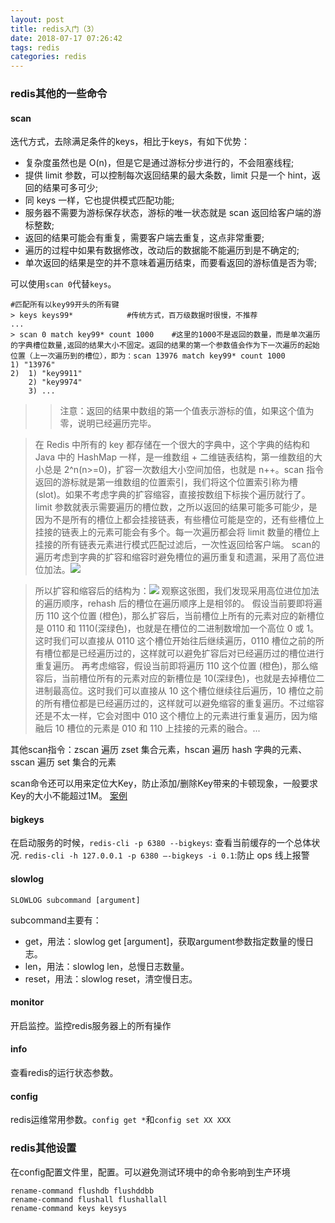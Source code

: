 ```yaml
---
layout: post
title: redis入门（3）
date: 2018-07-17 07:26:42
tags: redis
categories: redis
---
```


### redis其他的一些命令

#### scan
迭代方式，去除满足条件的keys，相比于keys，有如下优势：
- 复杂度虽然也是 O(n)，但是它是通过游标分步进行的，不会阻塞线程;
- 提供 limit 参数，可以控制每次返回结果的最大条数，limit 只是一个 hint，返回的结果可多可少;
- 同 keys 一样，它也提供模式匹配功能;
- 服务器不需要为游标保存状态，游标的唯一状态就是 scan 返回给客户端的游标整数;
- 返回的结果可能会有重复，需要客户端去重复，这点非常重要;
- 遍历的过程中如果有数据修改，改动后的数据能不能遍历到是不确定的;
- 单次返回的结果是空的并不意味着遍历结束，而要看返回的游标值是否为零;

可以使用`scan 0`代替`keys`。
```shell
#匹配所有以key99开头的所有键
> keys keys99*            #传统方式，百万级数据时很慢，不推荐
...
> scan 0 match key99* count 1000    #这里的1000不是返回的数量，而是单次遍历的字典槽位数量,返回的结果大小不固定。返回的结果的第一个参数值会作为下一次遍历的起始位置（上一次遍历到的槽位），即为：scan 13976 match key99* count 1000
1) "13976"
2)  1) "key9911"
    2) "key9974"
    3) ...
```

<!-- more -->

>>注意：返回的结果中数组的第一个值表示游标的值，如果这个值为零，说明已经遍历完毕。

>在 Redis 中所有的 key 都存储在一个很大的字典中，这个字典的结构和 Java 中的 HashMap 一样，是一维数组 + 二维链表结构，第一维数组的大小总是 2^n(n>=0)，扩容一次数组大小空间加倍，也就是 n++。scan 指令返回的游标就是第一维数组的位置索引，我们将这个位置索引称为槽 (slot)。如果不考虑字典的扩容缩容，直接按数组下标挨个遍历就行了。limit 参数就表示需要遍历的槽位数，之所以返回的结果可能多可能少，是因为不是所有的槽位上都会挂接链表，有些槽位可能是空的，还有些槽位上挂接的链表上的元素可能会有多个。每一次遍历都会将 limit 数量的槽位上挂接的所有链表元素进行模式匹配过滤后，一次性返回给客户端。
scan的遍历考虑到字典的扩容和缩容时避免槽位的遍历重复和遗漏，采用了高位进位加法。![](http://p2jr3pegk.bkt.clouddn.com/redis03-1.png)

>所以扩容和缩容后的结构为：![](http://p2jr3pegk.bkt.clouddn.com/redis03-2.png)
>观察这张图，我们发现采用高位进位加法的遍历顺序，rehash 后的槽位在遍历顺序上是相邻的。
假设当前要即将遍历 110 这个位置 (橙色)，那么扩容后，当前槽位上所有的元素对应的新槽位是 0110 和 1110(深绿色)，也就是在槽位的二进制数增加一个高位 0 或 1。这时我们可以直接从 0110 这个槽位开始往后继续遍历，0110 槽位之前的所有槽位都是已经遍历过的，这样就可以避免扩容后对已经遍历过的槽位进行重复遍历。
再考虑缩容，假设当前即将遍历 110 这个位置 (橙色)，那么缩容后，当前槽位所有的元素对应的新槽位是 10(深绿色)，也就是去掉槽位二进制最高位。这时我们可以直接从 10 这个槽位继续往后遍历，10 槽位之前的所有槽位都是已经遍历过的，这样就可以避免缩容的重复遍历。不过缩容还是不太一样，它会对图中 010 这个槽位上的元素进行重复遍历，因为缩融后 10 槽位的元素是 010 和 110 上挂接的元素的融合。...

其他scan指令：zscan 遍历 zset 集合元素，hscan 遍历 hash 字典的元素、sscan 遍历 set 集合的元素

scan命令还可以用来定位大Key，防止添加/删除Key带来的卡顿现象，一般要求Key的大小不能超过1M。
[案例](https://mp.weixin.qq.com/s/ufoLJiXE0wU4Bc7ZbE9cDQ)

#### bigkeys
在启动服务的时候，`redis-cli -p 6380 --bigkeys`: 查看当前缓存的一个总体状况.
`redis-cli -h 127.0.0.1 -p 6380 –-bigkeys -i 0.1`:防止 ops 线上报警

#### slowlog
```shell
SLOWLOG subcommand [argument]
```
subcommand主要有：
- get，用法：slowlog get [argument]，获取argument参数指定数量的慢日志。
- len，用法：slowlog len，总慢日志数量。
- reset，用法：slowlog reset，清空慢日志。

<!-- more -->

#### monitor
开启监控。监控redis服务器上的所有操作

#### info
查看redis的运行状态参数。

#### config
redis运维常用参数。`config get *`和`config set XX XXX `

### redis其他设置
在config配置文件里，配置。可以避免测试环境中的命令影响到生产环境
```shell
rename-command flushdb flushddbb
rename-command flushall flushallall
rename-command keys keysys
```

